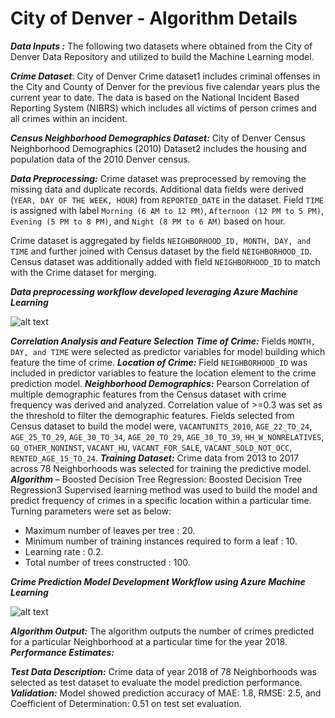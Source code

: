 # **City of Denver - Algorithm Details**

***Data Inputs :*** The following two datasets where obtained from the City of Denver Data Repository and utilized to build the Machine Learning model.

***Crime Dataset***: City of Denver Crime dataset1 includes criminal offenses in the City and County of Denver for the previous five calendar years plus the current year to date. The data is based on the National Incident Based Reporting System (NIBRS) which includes all victims of person crimes and all crimes within an incident.

***Census Neighborhood Demographics Dataset:*** City of Denver Census Neighborhood Demographics (2010) Dataset2 includes the housing and population data of the 2010 Denver census.

***Data Preprocessing:*** Crime dataset was preprocessed by removing the missing data and duplicate records. Additional data fields were derived (`YEAR, DAY OF THE WEEK, HOUR`) from `REPORTED_DATE` in the dataset. Field `TIME` is assigned with label `Morning (6 AM to 12 PM)`, `Afternoon (12 PM to 5 PM)`, `Evening (5 PM to 8 PM)`, and `Night (8 PM to 6 AM)` based on hour.

Crime dataset is aggregated by fields `NEIGHBORHOOD_ID, MONTH, DAY, and TIME` and further joined with Census dataset by the field `NEIGHBORHOOD_ID`. Census dataset was additionally added with field `NEIGHBORHOOD_ID` to match with the Crime dataset for merging.

***Data preprocessing workflow developed leveraging Azure Machine Learning***

![alt text](https://github.com/smartcitypoc/smartcitypoc/blob/master/Neighborhood-Model/Images/Azure_Machine_Learning_Data_Preprocessing_Workflow.png) 


***Correlation Analysis and Feature Selection***
***Time of Crime:*** Fields `MONTH, DAY, and TIME` were selected as predictor variables for model building which feature the time of crime.
***Location of Crime:*** Field `NEIGHBORHOOD_ID` was included in predictor variables to feature the location element to the crime prediction model.
***Neighborhood Demographics:*** Pearson Correlation of multiple demographic features from the Census dataset with crime frequency was derived and analyzed. Correlation value of >=0.3 was set as the threshold to filter the demographic features. Fields selected from Census dataset to build the model were, `VACANTUNITS_2010`, `AGE_22_TO_24`, `AGE_25_TO_29`, `AGE_30_TO_34`, `AGE_20_TO_29`, `AGE_30_TO_39`, `HH_W_NONRELATIVES`, `GQ_OTHER_NONINST`, `VACANT_HU`, `VACANT_FOR_SALE`, `VACANT_SOLD_NOT_OCC`, `RENTED_AGE_15_TO_24`.
***Training Dataset:*** Crime data from 2013 to 2017 across 78 Neighborhoods was selected for training the predictive model.
***Algorithm*** – Boosted Decision Tree Regression: Boosted Decision Tree Regression3  Supervised learning method was used to build the model and predict frequency of crimes in a specific location within a particular time. Turning parameters were set as below:
- Maximum number of leaves per tree : 20.
- Minimum number of training instances required to form a leaf : 10.
- Learning rate : 0.2.
- Total number of trees constructed : 100.

***Crime Prediction Model Development Workflow using Azure Machine Learning***

![alt text](https://github.com/smartcitypoc/smartcitypoc/blob/master/Neighborhood-Model/Images/Azure_Workflow_Model_Development.png) 

***Algorithm Output:*** The algorithm outputs the number of crimes predicted for a particular Neighborhood at a particular time for the year 2018.
***Performance Estimates:***

***Test Data Description:*** Crime data of year 2018 of 78 Neighborhoods was selected as test dataset to evaluate the model prediction performance. 
***Validation:*** Model showed prediction accuracy of MAE: 1.8, RMSE: 2.5, and Coefficient of Determination: 0.51 on test set evaluation.
